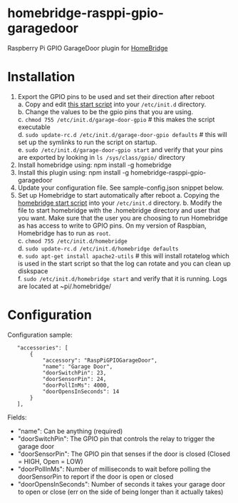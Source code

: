 # homebridge-rasppi-gpio-garagedoor
Raspberry Pi GPIO GarageDoor plugin for [HomeBridge](https://github.com/nfarina/homebridge)

# Installation

  1. Export the GPIO pins to be used and set their direction after reboot  
    a. Copy and edit [this start script](https://raw.githubusercontent.com/benlamonica/homebridge-rasppi-gpio-garagedoor/master/scripts/garage-door-gpio) into your ```/etc/init.d``` directory.  
    b. Change the values to be the gpio pins that you are using.  
    c. ```chmod 755 /etc/init.d/garage-door-gpio``` # this makes the script executable   
    d. ```sudo update-rc.d /etc/init.d/garage-door-gpio defaults``` # this will set up the symlinks to run the script on startup.  
    e. ```sudo /etc/init.d/garage-door-gpio start``` and verify that your pins are exported by looking in ```ls /sys/class/gpio/``` directory  
  2. Install homebridge using: npm install -g homebridge
  3. Install this plugin using: npm install -g homebridge-rasppi-gpio-garagedoor
  4. Update your configuration file. See sample-config.json snippet below. 
  5. Set up Homebridge to start automatically after reboot
    a. Copying the [homebridge start script](https://raw.githubusercontent.com/benlamonica/homebridge-rasppi-gpio-garagedoor/master/scripts/homebridge) into your ```/etc/init.d``` directory. 
    b. Modify the file to start homebridge with the .homebridge directory and user that you want. Make sure that the user you are choosing to run Homebridge as has access to write to GPIO pins. On my version of Raspbian, Homebridge has to run as ```root```.  
    c. ```chmod 755 /etc/init.d/homebridge```  
    d. ```sudo update-rc.d /etc/init.d/homebridge defaults```  
    e. ```sudo apt-get install apache2-utils``` # this will install rotatelog which is used in the start script so that the log can rotate and you can clean up diskspace  
    f. ```sudo /etc/init.d/homebridge start``` and verify that it is running. Logs are located at ~pi/.homebridge/  

# Configuration

Configuration sample:

 ```
    "accessories": [
        {
            "accessory": "RaspPiGPIOGarageDoor",
            "name": "Garage Door",
            "doorSwitchPin": 23,
            "doorSensorPin": 24,
            "doorPollInMs": 4000,
            "doorOpensInSeconds": 14
        }
    ],
```

Fields: 

* "name": Can be anything (required)
* "doorSwitchPin": The GPIO pin that controls the relay to trigger the garage door
* "doorSensorPin": The GPIO pin that senses if the door is closed (Closed = HIGH, Open = LOW)
* "doorPollInMs": Number of milliseconds to wait before polling the doorSensorPin to report if the door is open or closed
* "doorOpensInSeconds": Number of seconds it takes your garage door to open or close (err on the side of being longer than it actually takes)


